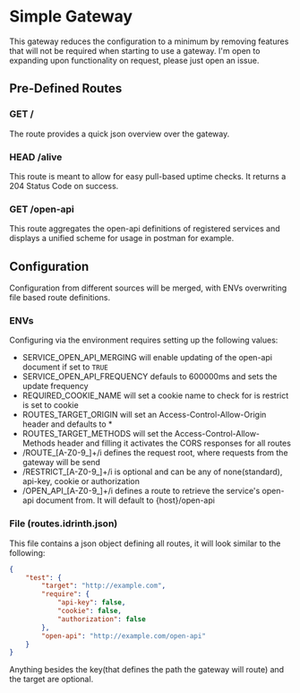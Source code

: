 # Simple Gateway

This gateway reduces the configuration to a minimum by removing features that will not be required when starting to use a gateway. I'm open to expanding upon functionality on request, please just open an issue.

## Pre-Defined Routes

### GET /

The route provides a quick json overview over the gateway.

### HEAD /alive

This route is meant to allow for easy pull-based uptime checks. It returns a 204 Status Code on success.

### GET /open-api

This route aggregates the open-api definitions of registered services and displays a unified scheme for usage in postman for example.

## Configuration

Configuration from different sources will be merged, with ENVs overwriting file based route definitions.

### ENVs

Configuring via the environment requires setting up the following values:

- SERVICE_OPEN_API_MERGING will enable updating of the open-api document if set to `TRUE`
- SERVICE_OPEN_API_FREQUENCY defauls to 600000ms and sets the update frequency
- REQUIRED_COOKIE_NAME will set a cookie name to check for is restrict is set to cookie
- ROUTES_TARGET_ORIGIN will set an Access-Control-Allow-Origin header and defaults to *
- ROUTES_TARGET_METHODS will set the Access-Control-Allow-Methods header and filling it activates the CORS responses for all routes
- /ROUTE_[A-Z0-9_]+/i defines the request root, where requests from the gateway will be send
- /RESTRICT_[A-Z0-9_]+/i is optional and can be any of none(standard), api-key, cookie or authorization
- /OPEN_API_[A-Z0-9_]+/i defines a route to retrieve the service's open-api document from. It will default to {host}/open-api

### File (routes.idrinth.json)

This file contains a json object defining all routes, it will look similar to the following:

```json
{
    "test": {
        "target": "http://example.com",
        "require": {
            "api-key": false,
            "cookie": false,
            "authorization": false
        },
        "open-api": "http://example.com/open-api"
    }
}
```

Anything besides the key(that defines the path the gateway will route) and the target are optional.